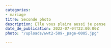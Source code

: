 ```yaml
---
categories:
- mariage
titre: Seconde photo
description: Elle vous plaira aussi je pense
date_de_publication: 2022-07-04T22:00:00Z
photo: "/uploads/wwt2-509-_page-0005.jpg"

---
```

